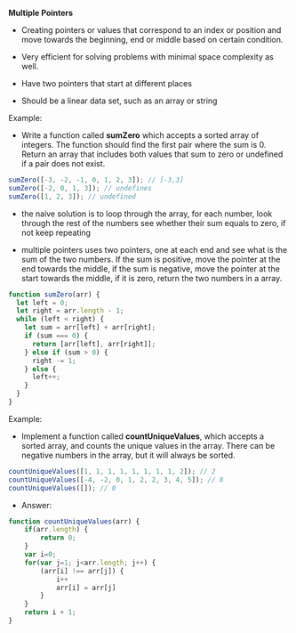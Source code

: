 **Multiple Pointers**

- Creating pointers or values that correspond to an index or position and move towards the beginning, end or middle based on certain condition.
- Very efficient for solving problems with minimal space complexity as well.

- Have two pointers that start at different places
- Should be a linear data set, such as an array or string

Example:

- Write a function called **sumZero** which accepts a sorted array of integers. The function should find the first pair where the sum is 0. Return an array that includes both values that sum to zero or undefined if a pair does not exist.

```js
sumZero([-3, -2, -1, 0, 1, 2, 3]); // [-3,3]
sumZero([-2, 0, 1, 3]); // undefines
sumZero([1, 2, 3]); // undefined
```

- the naive solution is to loop through the array, for each number, look through the rest of the numbers see whether their sum equals to zero, if not keep repeating

- multiple pointers uses two pointers, one at each end and see what is the sum of the two numbers. If the sum is positive, move the pointer at the end towards the middle, if the sum is negative, move the pointer at the start towards the middle, if it is zero, return the two numbers in a array.

```js
function sumZero(arr) {
  let left = 0;
  let right = arr.length - 1;
  while (left < right) {
    let sum = arr[left] + arr[right];
    if (sum === 0) {
      return [arr[left], arr[right]];
    } else if (sum > 0) {
      right -= 1;
    } else {
      left++;
    }
  }
}
```

Example:

- Implement a function called **countUniqueValues**, which accepts a sorted array, and counts the unique values in the array. There can be negative numbers in the array, but it will always be sorted.

```js
countUniqueValues([1, 1, 1, 1, 1, 1, 1, 1, 2]); // 2
countUniqueValues([-4, -2, 0, 1, 2, 2, 3, 4, 5]); // 8
countUniqueValues([]); // 0
```

- Answer:

```js
function countUniqueValues(arr) {
    if(arr.length) {
        return 0;
    }
    var i=0;
    for(var j=1; j<arr.length; j++) {
        (arr[i] !== arr[j]) {
            i++
            arr[i] = arr[j]
        }
    }
    return i + 1;
}
```
